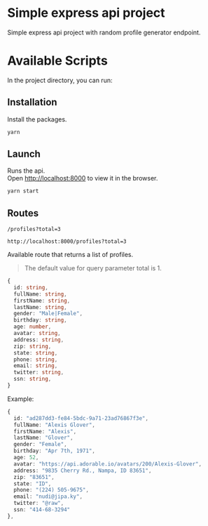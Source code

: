 # Simple express api project

Simple express api project with random profile generator endpoint.

# Available Scripts

In the project directory, you can run:

## Installation

Install the packages.

```cmd
yarn
```

## Launch

Runs the api.\
Open [http://localhost:8000](http://localhost:8000) to view it in the browser.

```cmd
yarn start
```

## Routes

`/profiles?total=3`

```
http://localhost:8000/profiles?total=3
```

Available route that returns a list of profiles.

> The default value for query parameter total is 1.

```ts
{
  id: string,
  fullName: string,
  firstName: string,
  lastName: string,
  gender: "Male|Female",
  birthday: string,
  age: number,
  avatar: string,
  address: string,
  zip: string,
  state: string,
  phone: string,
  email: string,
  twitter: string,
  ssn: string,
}
```

Example:

```ts
{
  id: "ad287dd3-fe84-5bdc-9a71-23ad76867f3e",
  fullName: "Alexis Glover",
  firstName: "Alexis",
  lastName: "Glover",
  gender: "Female",
  birthday: "Apr 7th, 1971",
  age: 52,
  avatar: "https://api.adorable.io/avatars/200/Alexis-Glover",
  address: "9835 Cherry Rd., Nampa, ID 83651",
  zip: "83651",
  state: "ID",
  phone: "(224) 505-9675",
  email: "nudi@jipa.ky",
  twitter: "@raw",
  ssn: "414-68-3294"
},
```
